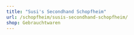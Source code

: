 ```yaml
---
title: "Susi's Secondhand Schopfheim"
url: /schopfheim/susis-secondhand-schopfheim/
shop: Gebrauchtwaren
---
```

